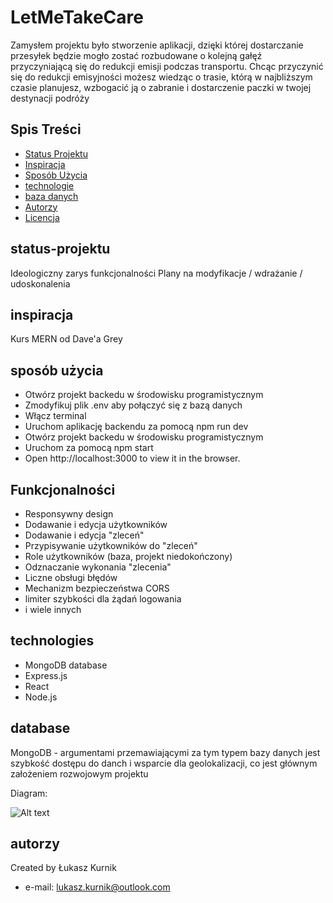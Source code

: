 # LetMeTakeCare

Zamysłem projektu było stworzenie aplikacji, dzięki której dostarczanie przesyłek będzie mogło zostać rozbudowane o kolejną gałęź przyczyniającą się do redukcji emisji podczas transportu.
Chcąc przyczynić się do redukcji emisyjności możesz wiedząc o trasie, którą w najbliższym czasie planujesz, wzbogacić ją o zabranie i dostarczenie paczki w twojej destynacji podróży 

## Spis Treści

- [Status Projektu](#status-projektu)
- [Inspiracja](#inspiracja)
- [Sposób Użycia](#sposób-użycia)
- [technologie](#technologies)
- [baza danych](#database)
- [Autorzy](#autorzy)
- [Licencja](#licencja)


## status-projektu
Ideologiczny zarys funkcjonalności
Plany na modyfikacje / wdrażanie / udoskonalenia

## inspiracja

Kurs MERN od Dave'a Grey

## sposób użycia

- Otwórz projekt backedu w środowisku programistycznym
- Zmodyfikuj plik .env aby połączyć się z bazą danych
- Włącz terminal
- Uruchom aplikację backendu za pomocą npm run dev
- Otwórz projekt backedu w środowisku programistycznym
- Uruchom za pomocą npm start
- Open http://localhost:3000 to view it in the browser.


## Funkcjonalności

- Responsywny design
- Dodawanie i edycja użytkowników
- Dodawanie i  edycja "zleceń"
- Przypisywanie użytkowników do "zleceń"
- Role użytkowników (baza, projekt niedokończony)
- Odznaczanie wykonania "zlecenia"
- Liczne obsługi błędów
- Mechanizm bezpieczeństwa CORS
- limiter szybkości dla żądań logowania
- i wiele innych

## technologies

- MongoDB database
- Express.js
- React
- Node.js

## database

MongoDB - argumentami przemawiającymi za tym typem bazy danych jest szybkość dostępu do danch i wsparcie dla geolokalizacji, co jest głównym założeniem rozwojowym projektu

Diagram:

![Alt text](image.png)

## autorzy

Created by Łukasz Kurnik

- e-mail: lukasz.kurnik@outlook.com
